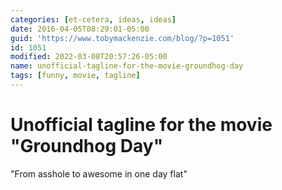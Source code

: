 ```yaml
---
categories: [et-cetera, ideas, ideas]
date: 2016-04-05T08:29:01-05:00
guid: 'https://www.tobymackenzie.com/blog/?p=1051'
id: 1051
modified: 2022-03-08T20:57:26-05:00
name: unofficial-tagline-for-the-movie-groundhog-day
tags: [funny, movie, tagline]
---
```


Unofficial tagline for the movie "Groundhog Day"
================================================

"From asshole to awesome in one day flat"
